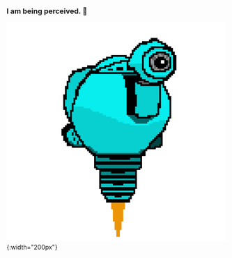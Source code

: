 ### I am being perceived. 👋

![SAM.gif](https://github.com/lxwooxy/lxwooxy/blob/main/SAM.gif){:width="200px"}


